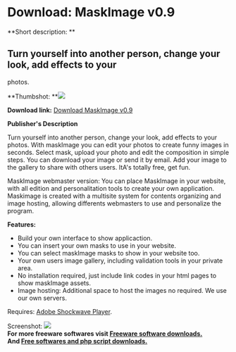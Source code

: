 # Download: MaskImage v0.9

**Short description: **

## Turn yourself into another person, change your look, add effects to your
photos.

  
**Thumbshot: **![](http://www.freewarefiles.com/screenshot/maskimage_md.jpg)   
  
**Download link:** [Download MaskImage v0.9](http://freesoftwares.boysofts.com/MaskImage-V_program_37670.html)  
  

**Publisher's Description**  
  

Turn yourself into another person, change your look, add effects to your
photos. With maskImage you can edit your photos to create funny images in
seconds. Select mask, upload your photo and edit the composition in simple
steps. You can download your image or send it by email. Add your image to the
gallery to share with others users. ItA's totally free, get fun.

MaskImage webmaster version: You can place MaskImage in your website, with all
edition and personalitation tools to create your own application. Maskimage is
created with a multisite system for contents organizing and image hosting,
allowing differents webmasters to use and personalize the program.

**Features:**

  * Build your own interface to show applicaction. 
  * You can insert your own masks to use in your website. 
  * You can select maskImage masks to show in your website too. 
  * Your own users image gallery, including validation tools in your private area. 
  * No installation required, just include link codes in your html pages to show maskImage assets. 
  * Image hosting: Additional space to host the images no required. We use our own servers. 

Requires: [Adobe Shockwave
Player](http://www.adobe.com/go/getshockwaveplayer/).

  
  
Screenshot: ![](http://www.freewarefiles.com/screenshot/maskimage.jpg)  
**For more freeware softwares visit [Freeware software downloads.](http://freesoftwares.boysofts.com/)**   
**And [Free softwares and php script downloads.](http://www.boysofts.com/)**

